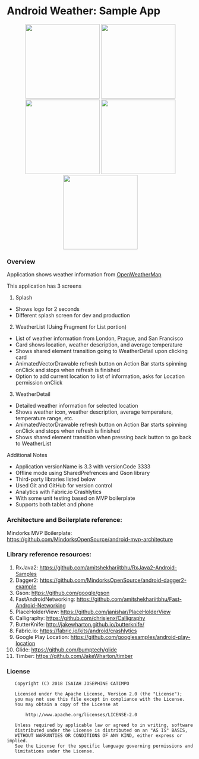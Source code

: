 # Android Weather: Sample App

<p align="center">
  <img src="https://github.com/ijbcatimpo/AndroidWeather/tree/master/images/splash_prod.jpg" width="200">
  <img src="https://github.com/ijbcatimpo/AndroidWeather/tree/master/images/splash_dev.jpg" width="200">
  <img src="https://github.com/ijbcatimpo/AndroidWeather/tree/master/images/weather_list.jpg" width="200">
  <img src="https://github.com/ijbcatimpo/AndroidWeather/tree/master/images/location_permission.jpg" width="200">
  <img src="https://github.com/ijbcatimpo/AndroidWeather/tree/master/images/weather_detail.jpg" width="200">
</p>

### Overview
Application shows weather information from [OpenWeatherMap](https://openweathermap.org/api)

This application has 3 screens
1. Splash
- Shows logo for 2 seconds
- Different splash screen for dev and production
2. WeatherList (Using Fragment for List portion)
- List of weather information from London, Prague, and San Francisco
- Card shows location, weather description, and average temperature
- Shows shared element transition going to WeatherDetail upon clicking card
- AnimatedVectorDrawable refresh button on Action Bar starts spinning onClick and stops when refresh is finished
- Option to add current location to list of information, asks for Location permission onClick
3. WeatherDetail
- Detailed weather information for selected location
- Shows weather icon, weather description, average temperature, temperature range, etc.
- AnimatedVectorDrawable refresh button on Action Bar starts spinning onClick and stops when refresh is finished
- Shows shared element transition when pressing back button to go back to WeatherList

Additional Notes
- Application versionName is 3.3 with versionCode 3333
- Offline mode using SharedPrefrences and Gson library
- Third-party libraries listed below
- Used Git and GitHub for version control
- Analytics with Fabric.io Crashlytics
- With some unit testing based on MVP boilerplate
- Supports both tablet and phone

### Architecture and Boilerplate reference:
Mindorks MVP Boilerplate: https://github.com/MindorksOpenSource/android-mvp-architecture

### Library reference resources:
1. RxJava2: https://github.com/amitshekhariitbhu/RxJava2-Android-Samples
2. Dagger2: https://github.com/MindorksOpenSource/android-dagger2-example
3. Gson: https://github.com/google/gson
4. FastAndroidNetworking: https://github.com/amitshekhariitbhu/Fast-Android-Networking
5. PlaceHolderView: https://github.com/janishar/PlaceHolderView
6. Calligraphy: https://github.com/chrisjenx/Calligraphy
7. ButterKnife: http://jakewharton.github.io/butterknife/
8. Fabric.io: https://fabric.io/kits/android/crashlytics
9. Google Play Location: https://github.com/googlesamples/android-play-location
10. Glide: https://github.com/bumptech/glide
11. Timber: https://github.com/JakeWharton/timber

### License
```
   Copyright (C) 2018 ISAIAH JOSEPHINE CATIMPO

   Licensed under the Apache License, Version 2.0 (the "License");
   you may not use this file except in compliance with the License.
   You may obtain a copy of the License at

       http://www.apache.org/licenses/LICENSE-2.0

   Unless required by applicable law or agreed to in writing, software
   distributed under the License is distributed on an "AS IS" BASIS,
   WITHOUT WARRANTIES OR CONDITIONS OF ANY KIND, either express or implied.
   See the License for the specific language governing permissions and
   limitations under the License.
```
